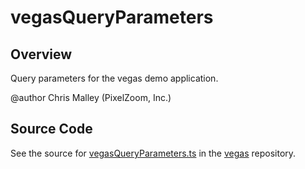 # vegasQueryParameters

## Overview

Query parameters for the vegas demo application.

@author Chris Malley (PixelZoom, Inc.)



## Source Code

See the source for [vegasQueryParameters.ts](https://github.com/phetsims/vegas/blob/main/js/vegasQueryParameters.ts) in the [vegas](https://github.com/phetsims/vegas) repository.
